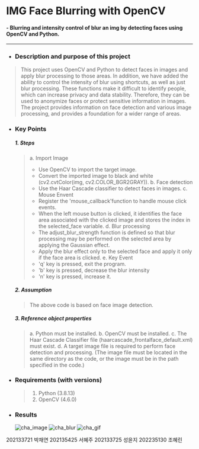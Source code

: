 # IMG Face Blurring with OpenCV
#### - Blurring and intensity control of blur an img by detecting faces using OpenCV and Python. 

 ---

 - ### **Description and purpose of this project** 
> This project uses OpenCV and Python to detect faces in images and apply blur processing to those areas. In addition, we have added the ability to control the intensity of blur using shortcuts, as well as just blur processing. These functions make it difficult to identify people, which can increase privacy and data stability. Therefore, they can be used to anonymize faces or protect sensitive information in images. The project provides information on face detection and various image processing, and provides a foundation for a wider range of areas.

- ### **Key Points**    
  ##### 1. **Steps**
    > a. Import Image
    > - Use OpenCV to import the target image.
    > - Convert the imported image to black and white (cv2.cvtColor(img, cv2.COLOR_BGR2GRAY)).
    > b. Face detection
    > - Use the Haar Cascade classifier to detect faces in images.
    > c. Mouse Envent
    > - Register the 'mouse_callback'function to handle mouse click events.
    > - When the left mouse button is clicked, it identifies the face area associated with the clicked image and stores the index in the selected_face variable.
    > d. Blur processing
    > - The adjust_blur_strength function is defined so that blur processing may be performed on the selected area by applying the Gaussian effect.
    > - Apply the blur effect only to the selected face and apply it only if the face area is clicked.
    > e. Key Event
    > - 'q' key is pressed, exit the program.
    > - 'b' key is pressed, decrease the blur intensity
    > - 'n' key is pressed, increase it.
  ##### 2. **Assumption**
  > The above code is based on face image detection.
  ##### 3. **Reference object properties**
    > a. Python must be installed.
    > b. OpenCV must be installed.
    > c. The Haar Cascade Classifier file (haarcascade_frontalface_default.xml) must exist.
   >d. A target image file is required to perform face detection and processing.
     (The image file must be located in the same directory as the code, or the image must be in the path specified in the code.)
- ### **Requirements (with versions)**      
  > 1. Python (3.8.13)  
  > 2. OpenCV (4.6.0)  

- ### **Results**  
  ![cha_image](https://github.com/chaete/opencv-python/assets/124789601/4bbb7b60-98de-414e-9689-89039cf3124b)
  ![cha_blur](https://github.com/chaete/opencv-python/assets/144206101/c6e160e9-e82d-4d2d-afa1-1fa7d6e260c1)
  ![cha_gif](https://github.com/chaete/opencv-python/assets/144206101/1e32578c-edbc-4d99-bef6-3fbf652ed0cd)


202133721 박채연 202135425 서혜주 202133725 성윤지 202235130 조혜린
